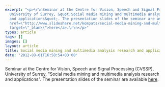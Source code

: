 ```yaml
---
excerpt: "<p>\r\nSeminar at the Centre for Vision, Speech and Signal Processing (CVSSP),
  University of Surrey, &quot;Social media mining and multimedia analysis research
  and applications&quot;. The presentation slides of the seminar are available <a
  href=\"http://www.slideshare.net/kompats/social-media-mining-and-multimedia-analysis-research-and-applications\"
  target=\"_blank\">here</a>.\r\n</p>"
types: article
tags: []
images: []
layout: article
title: Social media mining and multimedia analysis research and applications
date: '2012-08-01T16:58:54+03:00'
---
```

<p>
Seminar at the Centre for Vision, Speech and Signal Processing (CVSSP), University of Surrey, &quot;Social media mining and multimedia analysis research and applications&quot;. The presentation slides of the seminar are available <a href="http://www.slideshare.net/kompats/social-media-mining-and-multimedia-analysis-research-and-applications" target="_blank">here</a>.
</p>
